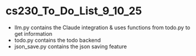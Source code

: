 # cs230_To_Do_List_9_10_25

- llm.py contains the Claude integration & uses functions from todo.py to get information
- todo.py contains the todo backend
- json_save.py contains the json saving feature